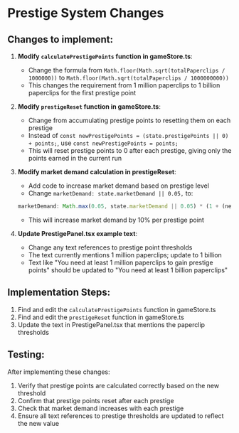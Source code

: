 # Prestige System Changes

## Changes to implement:

1. **Modify `calculatePrestigePoints` function in gameStore.ts**:
   - Change the formula from `Math.floor(Math.sqrt(totalPaperclips / 1000000))` to `Math.floor(Math.sqrt(totalPaperclips / 1000000000))`
   - This changes the requirement from 1 million paperclips to 1 billion paperclips for the first prestige point

2. **Modify `prestigeReset` function in gameStore.ts**:
   - Change from accumulating prestige points to resetting them on each prestige
   - Instead of `const newPrestigePoints = (state.prestigePoints || 0) + points;`, use `const newPrestigePoints = points;`
   - This will reset prestige points to 0 after each prestige, giving only the points earned in the current run

3. **Modify market demand calculation in prestigeReset**:
   - Add code to increase market demand based on prestige level
   - Change `marketDemand: state.marketDemand || 0.05,` to:
   ```javascript
   marketDemand: Math.max(0.05, state.marketDemand || 0.05) * (1 + (newPrestigePoints * 0.1)),
   ```
   - This will increase market demand by 10% per prestige point

4. **Update PrestigePanel.tsx example text**:
   - Change any text references to prestige point thresholds
   - The text currently mentions 1 million paperclips; update to 1 billion
   - Text like "You need at least 1 million paperclips to gain prestige points" should be updated to "You need at least 1 billion paperclips"

## Implementation Steps:

1. Find and edit the `calculatePrestigePoints` function in gameStore.ts
2. Find and edit the `prestigeReset` function in gameStore.ts
3. Update the text in PrestigePanel.tsx that mentions the paperclip thresholds

## Testing:

After implementing these changes:
1. Verify that prestige points are calculated correctly based on the new threshold
2. Confirm that prestige points reset after each prestige
3. Check that market demand increases with each prestige
4. Ensure all text references to prestige thresholds are updated to reflect the new value